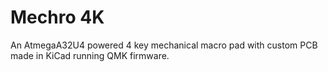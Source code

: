 # Mechro 4K
An AtmegaA32U4 powered 4 key mechanical macro pad with custom PCB made in KiCad running QMK firmware.
